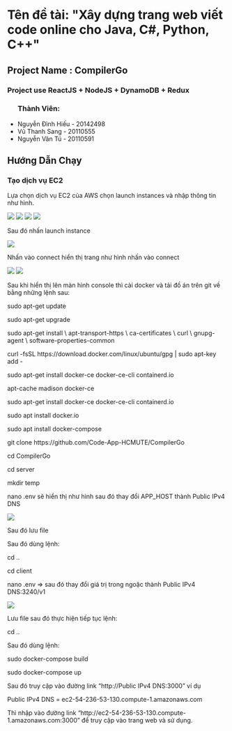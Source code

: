<h1>Tên đề tài: "Xây dựng trang web viết code online cho Java, C#, Python, C++"</h1>
<h2>Project Name : CompilerGo</h2>
<h3>Project use ReactJS + NodeJS + DynamoDB + Redux </h3>
<ul><h3>Thành Viên:</h3> 
    <li>Nguyễn Đình Hiếu - 20142498</li>
    <li>Vũ Thanh Sang - 20110555</li>
    <li>Nguyễn Văn Tú - 20110591</li>
</ul>
<h2>Hướng Dẫn Chạy</h2>
<h3>Tạo dịch vụ EC2</h3>
<p>Lựa chọn dịch vụ EC2 của AWS chọn launch instances và nhập thông tin như hình.</p>
<img src="https://user-images.githubusercontent.com/76199378/206432772-a4842333-dc8c-4ada-8343-a3ee226462b3.png" />
<img src="https://user-images.githubusercontent.com/76199378/206432792-b39dfe99-4a36-4c5b-84a7-c66784a842a0.png" />
<img src="https://user-images.githubusercontent.com/76199378/206432823-7749bdab-4e8d-4f83-9360-916c2c3651fa.png" />
<img src="https://user-images.githubusercontent.com/76199378/206432834-a3a1a15d-5ad1-4516-92ac-82743f87f856.png" />
<p>Sau đó nhấn launch instance</p>
<img src="https://user-images.githubusercontent.com/76199378/206433262-ed362611-a144-43f2-b56d-4256c5b5efb4.png" />
<p>Nhấn vào connect hiển thị trang như hình nhấn vào connect</p>
<img src="https://user-images.githubusercontent.com/76199378/206433396-3a3617fc-492d-456c-aa0e-d80ac876ae81.png" />
<img src="https://user-images.githubusercontent.com/76199378/206433471-82168d5c-d4a8-4c15-a225-94226c6e554b.png" />
<p>Sau khi hiển thị lên màn hình console thì cài docker và tải đồ án trên git về bằng những lệnh sau:</p>
<p>sudo apt-get update</p>
<p>sudo apt-get upgrade</p>
<p>sudo apt-get install \
    apt-transport-https \
    ca-certificates \
    curl \
    gnupg-agent \
    software-properties-common</p>
<p>curl -fsSL https://download.docker.com/linux/ubuntu/gpg | sudo apt-key add -</p>
<p>sudo apt-get install docker-ce docker-ce-cli containerd.io</p>
<p>apt-cache madison docker-ce</p>
<p>sudo apt-get install docker-ce docker-ce-cli containerd.io</p>
<p>sudo apt install docker.io</p>
<p>sudo apt install docker-compose</p>
<p>git clone https://github.com/Code-App-HCMUTE/CompilerGo</p>
<p>cd CompilerGo</p>
<p>cd server</p>
<p>mkdir temp</p>
<p>nano .env sẽ hiển thị như hình sau đó thay đổi APP_HOST thành Public IPv4 DNS</p>
<img src="https://user-images.githubusercontent.com/76199378/206434063-d80017b4-fb02-4643-8071-4d9dfb034dad.png" />
<p>Sau đó lưu file</p>
<p>Sau đó dùng lệnh:</p>
<p>cd ..</p>
<p>cd client</p>
<p>nano .env => sau đó thay đổi giá trị trong ngoặc thành Public IPv4 DNS:3240/v1</p>
<img src="https://user-images.githubusercontent.com/76199378/206434392-32809b6d-5092-4e28-a8bb-9ac4704aafad.png" />
<p>Lưu file sau đó thực hiện tiếp tục lệnh:</p>
<p>cd ..</p>
<p>Sau đó dùng lệnh:</p>
sudo docker-compose build</p>
<p>sudo docker-compose up</p>
<p>Sau đó truy cập vào đường link “http://Public IPv4 DNS:3000” ví dụ </p>
<p>Public IPv4 DNS = ec2-54-236-53-130.compute-1.amazonaws.com</p>
<p>Thì nhập vào đường link “http://ec2-54-236-53-130.compute-1.amazonaws.com:3000” để truy cập vào trang web và sử dụng.</p>

